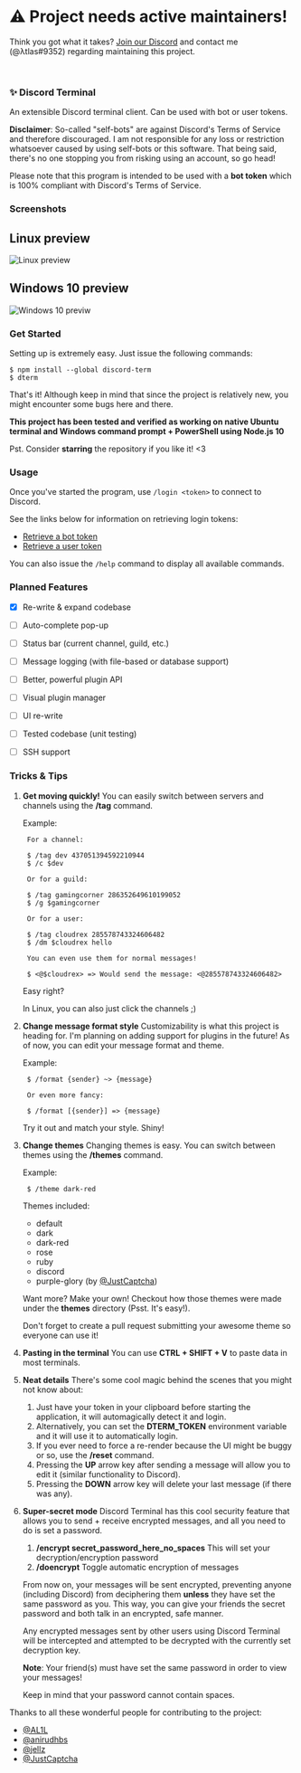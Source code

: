 # ⚠️ Project needs active maintainers!

Think you got what it takes? [Join our Discord](https://discord.gg/H3eMUXp) and contact me (@λtlas#9352) regarding maintaining this project.

<br/>

### ✨ Discord Terminal

An extensible Discord terminal client. Can be used with bot or user tokens.

**Disclaimer**: So-called "self-bots" are against Discord's Terms of Service and therefore discouraged. I am not responsible for any loss or restriction whatsoever caused by using self-bots or this software. That being said, there's no one stopping you from risking using an account, so go head!

Please note that this program is intended to be used with a **bot token** which is 100% compliant with Discord's Terms of Service.

### Screenshots

## Linux preview
![Linux preview](https://i.imgur.com/CBbhXTP.gif)

## Windows 10 preview
![Windows 10 previw](https://i.ibb.co/JK3SGdJ/e.png)

### Get Started

Setting up is extremely easy. Just issue the following commands:

```shell
$ npm install --global discord-term
$ dterm
```

That's it! Although keep in mind that since the project is relatively new, you might encounter some bugs here and there.

**This project has been tested and verified as working on native Ubuntu terminal and Windows command prompt + PowerShell using Node.js 10**

Pst. Consider **starring** the repository if you like it! <3


### Usage

Once you've started the program, use `/login <token>` to connect to Discord.

See the links below for information on retrieving login tokens:

* [Retrieve a bot token](https://discordapp.com/developers/applications/me)
* [Retrieve a user token](https://discordhelp.net/discord-token)

You can also issue the `/help` command to display all available commands.

### Planned Features

- [X] Re-write & expand codebase

- [ ] Auto-complete pop-up

- [ ] Status bar (current channel, guild, etc.)

- [ ] Message logging (with file-based or database support)

- [ ] Better, powerful plugin API

- [ ] Visual plugin manager

- [ ] UI re-write

- [ ] Tested codebase (unit testing)

- [ ] SSH support

### Tricks & Tips

1. **Get moving quickly!**
    You can easily switch between servers and channels using the **/tag** command.
    
    Example:

        For a channel:

        $ /tag dev 437051394592210944
        $ /c $dev

        Or for a guild:

        $ /tag gamingcorner 286352649610199052
        $ /g $gamingcorner

        Or for a user:

        $ /tag cloudrex 285578743324606482
        $ /dm $cloudrex hello

        You can even use them for normal messages!

        $ <@$cloudrex> => Would send the message: <@285578743324606482>

    Easy right?

    In Linux, you can also just click the channels ;)

2. **Change message format style**
    Customizability is what this project is heading for. I'm planning on adding support for plugins in the future! As of now, you can edit your message format and theme.

    Example:

        $ /format {sender} ~> {message}

        Or even more fancy:

        $ /format [{sender}] => {message}

    Try it out and match your style. Shiny!

3. **Change themes**
    Changing themes is easy. You can switch between themes using the **/themes** command.

    Example:

        $ /theme dark-red
    
    Themes included:

    * default
    * dark
    * dark-red
    * rose
    * ruby
    * discord
    * purple-glory (by [@JustCaptcha](https://github.com/JustCaptcha))

    Want more? Make your own! Checkout how those themes were made under the **themes** directory (Psst. It's easy!).

    Don't forget to create a pull request submitting your awesome theme so everyone can use it!

4. **Pasting in the terminal** You can use **CTRL + SHIFT + V** to paste data in most terminals.

5. **Neat details** There's some cool magic behind the scenes that you might not know about:
    1. Just have your token in your clipboard before starting the application, it will automagically detect it and login.
    2. Alternatively, you can set the **DTERM_TOKEN** environment variable and it will use it to automatically login.
    3. If you ever need to force a re-render because the UI might be buggy or so, use the **/reset** command.
    4. Pressing the **UP** arrow key after sending a message will allow you to edit it (similar functionality to Discord).
    5. Pressing the **DOWN** arrow key will delete your last message (if there was any).

6. **Super-secret mode** Discord Terminal has this cool security feature that allows you to send + receive encrypted messages, and all you need to do is set a password.

    1. **/encrypt secret_password_here_no_spaces** This will set your decryption/encryption password
    2. **/doencrypt** Toggle automatic encryption of messages

    From now on, your messages will be sent encrypted, preventing anyone (including Discord) from deciphering them **unless** they have set the same password as you. This way, you can give your friends the secret password and both talk in an encrypted, safe manner.

    Any encrypted messages sent by other users using Discord Terminal will be intercepted and attempted to be decrypted with the currently set decryption key.

    **Note**: Your friend(s) must have set the same password in order to view your messages!

    Keep in mind that your password cannot contain spaces.

Thanks to all these wonderful people for contributing to the project:

* [@AL1L](https://github.com/AL1L)
* [@anirudhbs](https://github.com/anirudhbs)
* [@jellz](https://github.com/jellz)
* [@JustCaptcha](https://github.com/JustCaptcha)
